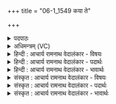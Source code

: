 +++
title = "06-1_1549 कया ते"

+++
<details><summary>पदपाठः</summary>

क꣡या꣢꣯। ते꣣। अग्ने। अङ्गिरः। ऊ꣡र्जः꣢꣯। न꣣पात्। उ꣡पस्तु꣢꣯तिम्। उ꣡प꣢꣯। स्तु꣣तिम्। व꣡रा꣢꣯य। देव। मन्य꣡वे꣢। १५४९।
</details>

<details><summary>अधिमन्त्रम् (VC)</summary>

- अग्निः
- उशना काव्यः
- गायत्री
- षड्जः
</details>

<details><summary>हिन्दी : आचार्य रामनाथ वेदालंकार - विषयः</summary>

प्रथम मन्त्र में परमात्मा की स्तुति के विषय में प्रश्न उठाया गया है।
</details>

<details><summary>हिन्दी : आचार्य रामनाथ वेदालंकार - पदार्थः</summary>

पदार्थान्वय -  हे (अङ्गिरः) प्राणप्रिय, (ऊर्जः नपात्) बल और प्राणशक्ति को न गिरने देनेवाले, (देव) प्रकाशक (अग्ने) जगन्नायक परमेश्वर!(वराय) वरणीय,श्रेष्ठ (मन्यवे) मनन करने योग्य वा तेजस्वी (ते) आपके लिए (कया) किस रीति से,हम (उपस्तुतिम्) स्तोत्र को करें?यह प्रश्न है। इसका उत्तर है कि वेदोक्त रीति से ही स्तुति करनी चाहिए ॥१॥
</details>

<details><summary>हिन्दी : आचार्य रामनाथ वेदालंकार - भावार्थः</summary>

भावार्थ -  सच्चिदानन्दस्वरूप,निराकार,सर्वशक्तिमान्,न्यायकारी,दयालु,अजन्मा,अनन्त,निर्विकार,अनादि,अनुपम,सर्वाधार,सर्वेश्वर,सर्वव्यापक,सर्वान्तर्यामी,अजर,अमर,अभय,नित्य,पवित्र,सृष्टिकर्त्ता परमेश्वर की स्तुति वैदिक पद्धति से ही करनी चाहिए,न कि साकार मूर्तिपूजा के प्रकार से ॥१॥
</details>

<details><summary>संस्कृत : आचार्य रामनाथ वेदालंकार - विषयः</summary>

तत्रादौ परमात्मस्तुतिविषये प्रश्नमुत्थापयति।
</details>

<details><summary>संस्कृत : आचार्य रामनाथ वेदालंकार - पदार्थः</summary>

पदार्थान्वय -  हे (अङ्गिरः) प्राणप्रिय, (ऊर्जः नपात्) बलस्य प्राणशक्तेश्च न पातयितः, (देव) प्रकाशक (अग्ने) जगन्नायक परमेश ! (वराय) वरणीयाय,श्रेष्ठाय (मन्यवे) मननीयाय तेजस्विने वा।[मन्यतेः ‘यजिमनिशुन्धिदसिजनिभ्यो युच्।’उ० ३।२० इति युच्। ‘मन्युः मन्यतेर्दीप्तिकर्मणः’ इति निरुक्तम्। १०।२९।] (ते) तुभ्यम् (कया) कया रीत्या,वयम् (उपस्तुतिम्) स्तोत्रम्,कुर्याम इति प्रश्नः। तस्योत्तरं यद् वैदिक्या रीत्यैव स्तुतिः कर्तव्येति ॥१॥
</details>

<details><summary>संस्कृत : आचार्य रामनाथ वेदालंकार - भावार्थः</summary>

भावार्थ -  सच्चिदानन्दस्वरूपस्य निराकारस्य सर्वशक्तिमतो न्यायकारिणो दयालोरजन्मनोऽनन्तस्य निर्विकारस्यानादेरनुपमस्य सर्वाधारस्य सर्वेश्वरस्य सर्वव्यापकस्य सर्वान्तर्यामिनोऽजरामराभयनित्यपवित्रस्य सृष्टिकर्तुः परमेशस्य स्तुतिर्वैदिक्या पद्धत्यैव कर्तव्या न साकारमूर्तिपूजनादिप्रकारेण ॥१॥
</details>